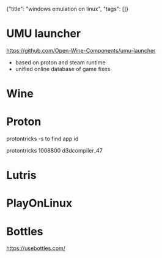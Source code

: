 {"title": "windows emulation on linux", "tags": []}

# UMU launcher

https://github.com/Open-Wine-Components/umu-launcher
* based on proton and steam runtime
* unified online database of game fixes

# Wine

# Proton

protontricks -s <GAME NAME> to find app id

protontricks 1008800 d3dcompiler_47

# Lutris

# PlayOnLinux

# Bottles

https://usebottles.com/

